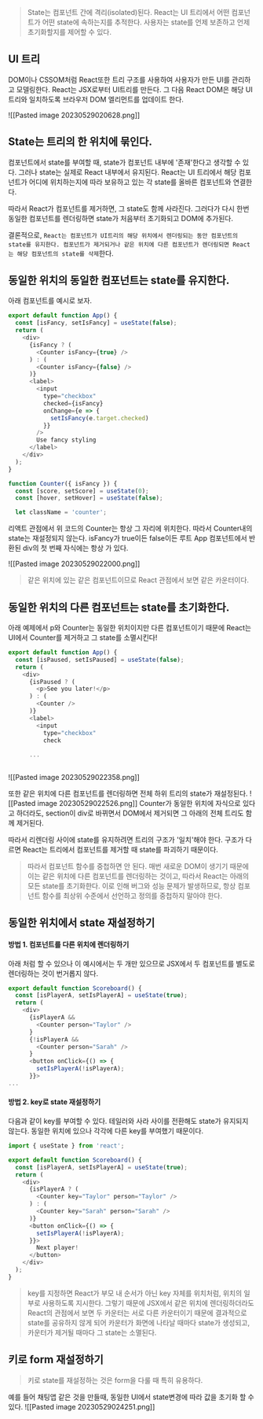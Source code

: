 > State는 컴포넌트 간에 격리(isolated)된다. React는 UI 트리에서 어떤 컴포넌트가 어떤 state에 속하는지를 추적한다. 사용자는 state를 언제 보존하고 언제 초기화할지를 제어할 수 있다.

## UI 트리
DOM이나 CSSOM처럼 React또한 트리 구조를 사용하여 사용자가 만든 UI를 관리하고 모델링한다. React는 JSX로부터 UI트리를 만든다. 그 다음 React DOM은 해당 UI트리와 일치하도록 브라우저 DOM 엘리먼트를 업데이트 한다.

![[Pasted image 20230529020628.png]]

## State는 트리의 한 위치에 묶인다.
컴포넌트에서 state를 부여할 때, state가 컴포넌트 내부에 '존재'한다고 생각할 수 있다. 그러나 state는 실제로 React 내부에서 유지된다. React는 UI 트리에서 해당 컴포넌트가 어디에 위치하는지에 따라 보유하고 있는 각 state를 올바른 컴포넌트와 연결한다.

따라서 React가 컴포넌트를 제거하면, 그 state도 함께 사라진다. 그러다가 다시 한번 동일한 컴포넌트를 렌더링하면 state가 처음부터 초기화되고 DOM에 추가된다.

결론적으로, `React는 컴포넌트가 UI트리의 해당 위치에서 렌더링되는 동안 컴포넌트의 state를 유지한다. 컴포넌트가 제거되거나 같은 위치에 다른 컴포넌트가 렌더링되면 React는 해당 컴포넌트의 state를 삭제`한다.

## 동일한 위치의 동일한 컴포넌트는 state를 유지한다.
아래 컴포넌트를 예시로 보자.
```js
export default function App() {
  const [isFancy, setIsFancy] = useState(false);
  return (
    <div>
      {isFancy ? (
        <Counter isFancy={true} /> 
      ) : (
        <Counter isFancy={false} /> 
      )}
      <label>
        <input
          type="checkbox"
          checked={isFancy}
          onChange={e => {
            setIsFancy(e.target.checked)
          }}
        />
        Use fancy styling
      </label>
    </div>
  );
}

function Counter({ isFancy }) {
  const [score, setScore] = useState(0);
  const [hover, setHover] = useState(false);

  let className = 'counter';
```

리액트 관점에서 위 코드의 Counter는 항상 그 자리에 위치한다. 따라서 Counter내의 state는 재설정되지 않는다. isFancy가 true이든 false이든 루트 App 컴포넌트에서 반환된 div의 첫 번째 자식에는 항상 <Counter />가 있다.

![[Pasted image 20230529022000.png]]

> 같은 위치에 있는 같은 컴포넌트이므로 React 관점에서 보면 같은 카운터이다.

## 동일한 위치의 다른 컴포넌트는 state를 초기화한다.
아래 예제에서 p와 Counter는 동일한 위치이지만 다른 컴포넌트이기 때문에 React는 UI에서 Counter를 제거하고 그 state를 소멸시킨다!
```js
export default function App() {
  const [isPaused, setIsPaused] = useState(false);
  return (
    <div>
      {isPaused ? (
        <p>See you later!</p> 
      ) : (
        <Counter /> 
      )}
      <label>
        <input
          type="checkbox"
          check
      
      ...
      
```

![[Pasted image 20230529022358.png]]

또한 같은 위치에 다른 컴포넌트를 렌더링하면 전체 하위 트리의 state가 재설정된다. 
![[Pasted image 20230529022526.png]]
Counter가 동일한 위치에 자식으로 있다고 하더라도, section이 div로 바뀌면서 DOM에서 제거되면 그 아래의 전체 트리도 함께 제거된다.

따라서 리렌더링 사이에 state를 유지하려면 트리의 구조가 '일치'해야 한다. 구조가 다르면 React는 트리에서 컴포넌트를 제거할 때 state를 파괴하기 때문이다.

> 따라서 컴포넌트 함수를 중첩하면 안 된다. 매번 새로운 DOM이 생기기 때문에 이는 같은 위치에 다른 컴포넌트를 렌더링하는 것이고, 따라서 React는 아래의 모든 state를 초기화한다. 이로 인해 버그와 성능 문제가 발생하므로, 항상 컴포넌트 함수를 최상위 수준에서 선언하고 정의를 중첩하지 말아야 한다.

## 동일한 위치에서 state 재설정하기
#### 방법 1. 컴포넌트를 다른 위치에 렌더링하기
아래 처럼 할 수 있으나 이 예시에서는 두 개만 있으므로 JSX에서 두 컴포넌트를 별도로 렌더링하는 것이 번거롭지 않다.
```js
export default function Scoreboard() {
  const [isPlayerA, setIsPlayerA] = useState(true);
  return (
    <div>
      {isPlayerA &&
        <Counter person="Taylor" />
      }
      {!isPlayerA &&
        <Counter person="Sarah" />
      }
      <button onClick={() => {
        setIsPlayerA(!isPlayerA);
      }}>
...
```
#### 방법 2. key로 state 재설정하기
다음과 같이 key를 부여할 수 있다. 테일러와 사라 사이를 전환해도 state가 유지되지 않는다. 동일한 위치에 있으나 각각에 다른 key를 부여했기 때문이다.

```js
import { useState } from 'react';

export default function Scoreboard() {
  const [isPlayerA, setIsPlayerA] = useState(true);
  return (
    <div>
      {isPlayerA ? (
        <Counter key="Taylor" person="Taylor" />
      ) : (
        <Counter key="Sarah" person="Sarah" />
      )}
      <button onClick={() => {
        setIsPlayerA(!isPlayerA);
      }}>
        Next player!
      </button>
    </div>
  );
}

```

> key를 지정하면 React가 부모 내 순서가 아닌 key 자체를 위치처럼, 위치의 일부로 사용하도록 지시한다. 그렇기 때문에 JSX에서 같은 위치에 렌더링하더라도 React의 관점에서 보면 두 카운터는 서로 다른 카운터이기 때문에 결과적으로 state를 공유하지 않게 되어 카운터가 화면에 나타날 때마다 state가 생성되고, 카운터가 제거될 때마다 그 state는 소멸된다.

## 키로 form 재설정하기
> 키로 state를 재설정하는 것은 form을 다룰 때 특히 유용하다.

예를 들어 채팅앱 같은 것을 만들때, 동일한 UI에서 state변경에 따라 값을 초기화 할 수 있다.
![[Pasted image 20230529024251.png]]